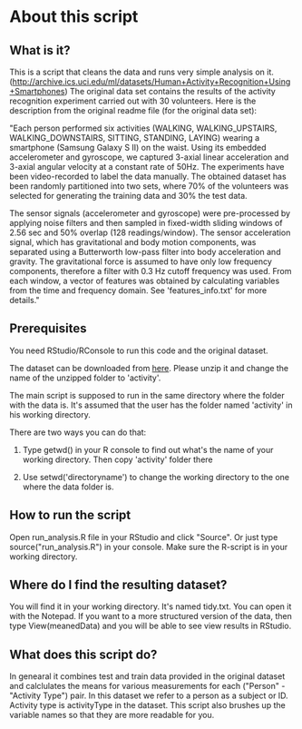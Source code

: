 # About this script

## What is it?

This is a script that cleans the data and runs very simple analysis on it. 
(http://archive.ics.uci.edu/ml/datasets/Human+Activity+Recognition+Using+Smartphones)
The original data set contains the results of the activity recognition experiment carried out with 30 volunteers. Here is the description from the original readme file (for the original data set):


"Each person performed six activities (WALKING, WALKING_UPSTAIRS, WALKING_DOWNSTAIRS, SITTING, STANDING, LAYING) wearing a smartphone (Samsung Galaxy S II) on the waist. Using its embedded accelerometer and gyroscope, we captured 3-axial linear acceleration and 3-axial angular velocity at a constant rate of 50Hz. The experiments have been video-recorded to label the data manually. The obtained dataset has been randomly partitioned into two sets, where 70% of the volunteers was selected for generating the training data and 30% the test data.

The sensor signals (accelerometer and gyroscope) were pre-processed by applying noise filters and then sampled in fixed-width sliding windows of 2.56 sec and 50% overlap (128 readings/window). The sensor acceleration signal, which has gravitational and body motion components, was separated using a Butterworth low-pass filter into body acceleration and gravity. The gravitational force is assumed to have only low frequency components, therefore a filter with 0.3 Hz cutoff frequency was used. From each window, a vector of features was obtained by calculating variables from the time and frequency domain. See 'features_info.txt' for more details."




## Prerequisites


You need RStudio/RConsole to run this code and the original dataset. 



The dataset can be downloaded from [here](https://d396qusza40orc.cloudfront.net/getdata%2Fprojectfiles%2FUCI%20HAR%20Dataset.zip). Please unzip it and change the name of the unzipped folder to 'activity'. 



The main script is supposed to run in the same directory where the folder with the data is. It's assumed that the user has the folder named 'activity' in his working directory. 

There are two ways you can do that: 

  

1. Type getwd() in your R console to find out what's the name of your working directory. Then copy 'activity' folder there
  

2. Use setwd('directoryname') to change the working directory to the one where the data folder is.



## How to run the script



Open run_analysis.R file in your RStudio and click "Source". Or just type source("run_analysis.R") in your console. Make sure the R-script is in your working directory. 



## Where do I find the resulting dataset?


You will find it in your working directory. It's named tidy.txt. You can open it with the Notepad. If you want to a more structured version of the data, then type View(meanedData) and you will be able to see view results in RStudio. 



## What does this script do? 


In genearal it combines test and train data provided in the original dataset and calclulates the means for various measurements for each ("Person" - "Activity Type") pair. In this dataset we refer to a person as a subject or ID. Activity type is activityType in the dataset. This script also brushes up the variable names so that they are more readable for you. 